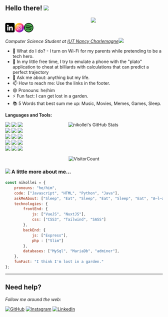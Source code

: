 <h2>Hello there! <img src="https://media.giphy.com/media/mGcNjsfWAjY5AEZNw6/giphy.gif" width="50"></h2> <img align='right' src="https://media.giphy.com/media/M9gbBd9nbDrOTu1Mqx/giphy.gif" width="230"> 
<br/>
<div align = 'left'>
<a href="https://www.linkedin.com/in/nicolasbern/">
  <img align="left" alt="nikollei's Linkedin" width="30px" src="https://github.com/NicoRiri/NicoRiri/blob/main/assets/linkedin.png" />
</a>
<a href="https://www.instagram.com/riri.nico/">
  <img align="left" alt="nikollei's Instagram" width="30px" src="https://github.com/NicoRiri/NicoRiri/blob/main/assets/instagram.png" />
</a>
<a href="https://open.spotify.com/user/kikokiko36?si=7d15f4cba2d7434c">
  <img align="left" alt="nikollei's Spotify" width="30px" src="https://github.com/NicoRiri/NicoRiri/blob/main/assets/spotify.png" />
</a>
 <br /> <br />

<p><em>Computer Science Student at <a href="https://iut-charlemagne.univ-lorraine.fr/">IUT Nancy Charlemagne</a><img src="https://media.giphy.com/media/fYSnHlufseco8Fh93Z/giphy.gif" width="30">
</em></p>

- 🔮 What do I do? - I turn on Wi-Fi for my parents while pretending to be a tech hero.
- 🌱 In my little free time, I try to emulate a phone with the "plato" application to cheat at billiards with calculations that can predict a perfect trajectory
- 💬 Ask me about: anything but my life.
- 📫 How to reach me: Use the links in the footer.
- 😄 Pronouns: he/him
- ⚡ Fun fact: I can get lost in a garden.
- 📚 5 Words that best sum me up: Music, Movies, Memes, Games, Sleep.


**Languages and Tools:** 

<p>
  <a>
    <img width="60%" align="right" alt="nikollei's GitHub Stats" src="https://github-readme-stats.vercel.app/api?username=nicoriri&show_icons=true&hide_border=true" />
  </a>
  
  
  <code><img width="10%" src="https://www.vectorlogo.zone/logos/vuejs/vuejs-ar21.svg"></code>
  <code><img width="10%" src="https://www.vectorlogo.zone/logos/tailwindcss/tailwindcss-ar21.svg"></code>
  <code><img width="10%" src="https://www.vectorlogo.zone/logos/nodejs/nodejs-ar21.svg"></code>
  <br />
  <code><img width="10%" src="https://www.vectorlogo.zone/logos/w3_html5/w3_html5-ar21.svg"></code>
  <code><img width="10%" src="https://www.vectorlogo.zone/logos/w3_css/w3_css-ar21.svg"></code>
  <code><img width="10%" src="https://www.vectorlogo.zone/logos/javascript/javascript-ar21.svg"></code>
  <br />
  <code><img width="10%" src="https://www.vectorlogo.zone/logos/mariadb/mariadb-ar21.svg"></code>
  <code><img width="10%" src="https://www.vectorlogo.zone/logos/mysql/mysql-ar21.svg"></code>
  <code><img width="10%" src="https://www.vectorlogo.zone/logos/java/java-ar21.svg"></code>
  <br />
  <code><img width="10%" src="https://www.vectorlogo.zone/logos/git-scm/git-scm-ar21.svg"></code>
  <code><img width="10%" src="https://www.vectorlogo.zone/logos/getpostman/getpostman-ar21.svg"></code>
  <code><img width="10%" src="https://www.vectorlogo.zone/logos/docker/docker-ar21.svg"></code>
  <br />
  <code><img width="10%" src="https://www.vectorlogo.zone/logos/apache/apache-ar21.svg"></code>
  <code><img width="10%" src="https://www.vectorlogo.zone/logos/debian/debian-ar21.svg"></code>
  <code><img width="10%" src="https://www.vectorlogo.zone/logos/jetbrains/jetbrains-ar21.svg"></code>
  
</p>

<div align="center">

![VisitorCount](https://profile-counter.glitch.me/{riri.nico}/count.svg)

</div>


### <img src="https://media.giphy.com/media/VgCDAzcKvsR6OM0uWg/giphy.gif" width="50"> A little more about me...  

```javascript
const nikollei = {
    pronouns: "he/him",
    code: ["Javascript", "HTML", "Python", "Java"],
    askMeAbout: ["Sleep", "Eat", "Sleep", "Eat", "Sleep", "Eat", "A̶l̶a̶r̶m̶ ̶c̶l̶o̶c̶k̶"],
    technologies: {
        frontEnd: {
            js: ["VueJS", "NuxtJS"],
            css: ["CSS3", "Tailwind", "SASS"]
        },
        backEnd: {
            js: ["Express"],
            php : ["Slim"]
        },
        databases: ["MySql", "MariaDb", "adminer"],
    },
    funFact: "I think I'm lost in a garden."
};
```

---


## Need help?
<i>Follow me around the web:</i><br>

[![GitHub](https://img.shields.io/github/followers/NicoRiri?label=follow&style=social)](https://github.com/NicoRiri) [![Instagram](https://img.shields.io/badge/Instagram-follow-purple.svg?logo=instagram&logoColor=white)](https://www.instagram.com/riri.nico/) [![LinkedIn](https://img.shields.io/badge/LinkedIn-connect-blue.svg?logo=linkedin&logoColor=white)](https://www.linkedin.com/in/nicolasbern/)
